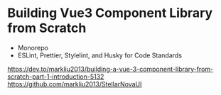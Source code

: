 # Building Vue3 Component Library from Scratch

- Monorepo
- ESLint, Prettier, Stylelint, and Husky for Code Standards

https://dev.to/markliu2013/building-a-vue-3-component-library-from-scratch-part-1-introduction-5132
https://github.com/markliu2013/StellarNovaUI
